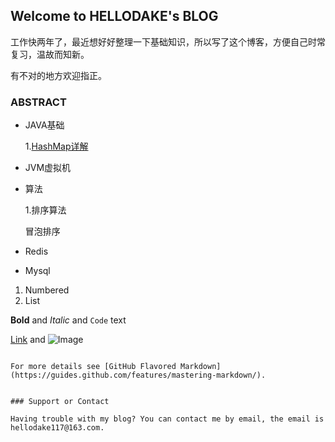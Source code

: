 ## Welcome to HELLODAKE's BLOG

工作快两年了，最近想好好整理一下基础知识，所以写了这个博客，方便自己时常复习，温故而知新。

有不对的地方欢迎指正。

### ABSTRACT


- JAVA基础
  
  1.[HashMap详解](https://github.com/hello-dake/hello-dake.github.io/blob/master/docs/2021-04-01-HashMap.markdown)


- JVM虚拟机


- 算法
  
  1.排序算法 
  
  冒泡排序
  


- Redis


- Mysql

1. Numbered
2. List

**Bold** and _Italic_ and `Code` text

[Link](url) and ![Image](src)
```

For more details see [GitHub Flavored Markdown](https://guides.github.com/features/mastering-markdown/).


### Support or Contact

Having trouble with my blog? You can contact me by email, the email is hellodake117@163.com.
